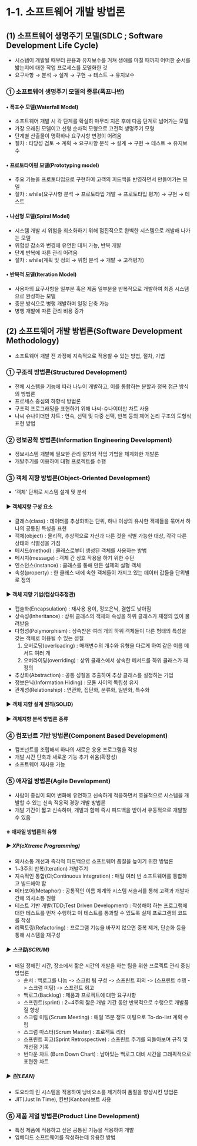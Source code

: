 # 1-1. 소프트웨어 개발 방법론

## (1) 소프트웨어 생명주기 모델(SDLC ; Software Development Life Cycle)
- 시스템이 개발될 때부터 운용과 유지보수를 거쳐 생애를 마칠 때까지 어떠한 순서를 밟는지에 대한 작업 프로세스를 모델화한 것
- 요구사항 → 분석 → 설계 → 구현 → 테스트 → 유지보수

### ① 소프트웨어 생명주기 모델의 종류(폭프나반)

#### • 폭포수 모델(Waterfall Model)
- 소프트웨어 개발 시 각 단계를 확실히 마무리 지은 후에 다음 단계로 넘어가는 모델
- 가장 오래된 모델이고 선형 순차적 모형으로 고전적 생명주기 모형
- 단계별 산출물이 명확하나 요구사항 변경이 어려움
- 절차 : 타당성 검토 → 계획 → 요구사항 분석 → 설계 → 구현 → 테스트 → 유지보수

#### • 프로토타이핑 모델(Prototyping model)
- 주요 기능을 프로토타입으로 구현하여 고객의 피드백을 반영하면서 만들어가는 모델
- 절차 : while(요구사항 분석 → 프로토타입 개발 → 프로토타입 평가) → 구현 → 테스트

#### • 나선형 모델(Spiral Model)
- 시스템 개발 시 위험을 최소화하기 위해 점진적으로 완벽한 시스템으로 개발해 나가는 모델
- 위험성 감소와 변경에 유연한 대처 가능, 반복 개발
- 단계 반복에 따른 관리 어려움
- 절차 : while(계획 및 정의 → 위험 분석 → 개발 → 고객평가)

#### • 반복적 모델(Iteration Model)
- 사용자의 요구사항을 일부분 혹은 제품 일부분을 반복적으로 개발하여 최종 시스템으로 완성하는 모델
- 증분 방식으로 병행 개발하며 일정 단축 가능
- 병행 개발에 따른 관리 비용 증가

## (2) 소프트웨어 개발 방법론(Software Development Methodology)
- 소프트웨어 개발 전 과정에 지속적으로 적용할 수 있는 방법, 절차, 기법

### ① 구조적 방법론(Structured Development)
- 전체 시스템을 기능에 따라 나누어 개발하고, 이를 통합하는 분할과 정복 접근 방식의 방법론
- 프로세스 중심의 하향식 방법론
- 구조적 프로그래밍을 표현하기 위해 나씨-슈나이더만 차트 사용
- 나씨 슈나이더만 차트 : 연속, 선택 및 다중 선택, 반복 등의 제어 논리 구조의 도형식 표현 방법

### ② 정보공학 방법론(Information Engineering Development)
- 정보시스템 개발에 필요한 관리 절차와 작업 기법을 체계화한 개발론
- 개발주기를 이용하여 대형 프로젝트를 수행

### ③ 객체 지향 방법론(Object-Oriented Development)
- ‘객체’ 단위로 시스템 설계 및 분석

#### ▶ 객체지향 구성 요소
- 클래스(class) : 데이터를 추상화하는 단위, 하나 이상의 유사한 객체들을 묶어서 하나의 공통된 특성을 표현
- 객체(object) : 물리적, 추상적으로 자신과 다른 것을 식별 가능한 대상, 각각 다른 상태와 식별성을 가짐
- 메서드(method) : 클래스로부터 생성된 객체를 사용하는 방법
- 메시지(message) : 객체 간 상호 작용을 하기 위한 수단
- 인스턴스(instance) : 클래스를 통해 만든 실제의 실형 객체
- 속성(property) : 한 클래스 내에 속한 객체들이 가지고 있는 데이터 값들을 단위별로 정의

#### ▶ 객체 지향 기법(캡상다추정관)
- 캡슐화(Encapsulation) : 재사용 용이, 정보은닉, 결합도 낮아짐
- 상속성(Inheritance) : 상위 클래스의 객체와 속성을 하위 클래스가 재정의 없이 물려받음
- 다형성(Polymorphism) : 상속받은 여러 개의 하위 객체들이 다른 형태의 특성을 갖는 객체로 이용될 수 있는 성질
  1. 오버로딩(overloading) : 매개변수의 개수와 유형을 다르게 하여 같은 이름 메서드 여러 개
  2. 오버라이딩(overriding) : 상위 클래스에서 상속한 메서드를 하위 클래스가 재정의
- 추상화(Abstraction) : 공통 성질을 추출하여 추상 클래스를 설정하는 기법
- 정보은닉(Information Hiding) : 모듈 사이의 독립성 유지
- 관계성(Relationship) : 연관화, 집단화, 분류화, 일반화, 특수화

#### ▶ 객체 지향 설계 원칙(SOLID)

#### ▶ 객체지향 분석 방법론 종류

### ④ 컴포넌트 기반 방법론(Component Based Development)
- 컴포넌트를 조립해서 하나의 새로운 응용 프로그램을 작성
- 개발 시간 단축과 새로운 기능 추가 쉬움(확장성)
- 소프트웨어 재사용 가능

### ⑤ 애자일 방법론(Agile Development)
- 사람이 중심이 되어 변화에 유연하고 신속하게 적응하면서 효율적으로 시스템을 개발할 수 있는 신속 적응적 경량 개발 방법론
- 개발 기간이 짧고 신속하며, 개발과 함께 즉시 피드백을 받아서 유동적으로 개발할 수 있음

#### ※ 애자일 방법론의 유형
##### ▶ XP(eXtreme Programming)
- 의사소통 개선과 즉각적 피드백으로 소프트웨어 품질을 높이기 위한 방법론
- 1~3주의 반복(Iteration) 개발주기
- 지속적인 통합(CI;Continuous Integration) : 매일 여러 번 소프트웨어를 통합하고 빌드해야 함
- 메타포어(Metaphor) : 공통적인 이름 체계와 시스템 서술서를 통해 고객과 개발자 간에 의사소통 원활
- 테스트 기반 개발(TDD;Test Driven Development) : 작성해야 하는 프로그램에 대한 테스트를 먼저 수행하고 이 테스트를 통과할 수 있도록 실제 프로그램의 코드를 작성
- 리팩토링(Refactoring) : 프로그램 기능을 바꾸지 않으면 중복 제거, 단순화 등을 통해 시스템을 재구성

##### ▶ 스크럼(SCRUM)
- 매일 정해진 시간, 장소에서 짧은 시간의 개발을 하는 팀을 위한 프로젝트 관리 중심 방법론
  - 순서 : 백로그를 나눔 -> 스크럼 팀 구성 -> 스프린트 회의 -> (스프린트 수행 -> 스크럼 미팅) -> 스프린트 회고
  - 백로그(Backlog) : 제품과 프로젝트에 대한 요구사항
  - 스프린트(sprint) : 2~4주의 짧은 개발 기간 동안 반복적으로 수행으로 개발품 질 향상
  - 스크럼 미팅(Scrum Meeting) : 매일 15분 정도 미팅으로 To-do-list 계획 수립
  - 스크럼 마스터(Scrum Master) : 프로젝트 리더
  - 스프린트 회고(Sprint Retrospective) : 스프린트 주기를 되돌아보며 규칙 및 개선점 기록
  - 번다운 차트 (Burn Down Chart) : 남아있는 백로그 대비 시간을 그래픽적으로 표현한 차트

##### ▶ 린(LEAN)
- 도요타의 린 시스템을 적용하여 낭비요소를 제거하여 품질을 향상시킨 방법론
- JIT(Just In Time), 칸반(Kanban)보트 사용

### ⑥ 제품 계열 방법론(Product Line Development)
- 특정 제품에 적용하고 싶은 공통된 기능을 적용하여 개발
- 임베디드 소프트웨어를 작성하는데 유용한 방법
